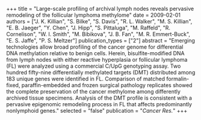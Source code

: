 +++
title = "Large-scale profiling of archival lymph nodes reveals pervasive remodeling of the follicular lymphoma methylome"
date = 2009-02-01
authors = ["J. K. Killian", "S. Bilke", "S. Davis", "R. L. Walker", "M. S. Killian", "E. B. Jaeger", "Y. Chen", "J. Hipp", "S. Pittaluga", "M. Raffeld", "R. Cornelison", "W. I. Smith", "M. Bibikova", "J. B. Fan", "M. R. Emmert-Buck", "E. S. Jaffe", "P. S. Meltzer"]
publication_types = ["2"]
abstract = "Emerging technologies allow broad profiling of the cancer genome for differential DNA methylation relative to benign cells. Herein, bisulfite-modified DNA from lymph nodes with either reactive hyperplasia or follicular lymphoma (FL) were analyzed using a commercial C/UpG genotyping assay. Two hundred fifty-nine differentially methylated targets (DMT) distributed among 183 unique genes were identified in FL. Comparison of matched formalin-fixed, paraffin-embedded and frozen surgical pathology replicates showed the complete preservation of the cancer methylome among differently archived tissue specimens. Analysis of the DMT profile is consistent with a pervasive epigenomic remodeling process in FL that affects predominantly nonlymphoid genes."
selected = "false"
publication = "*Cancer Res.*"
+++

